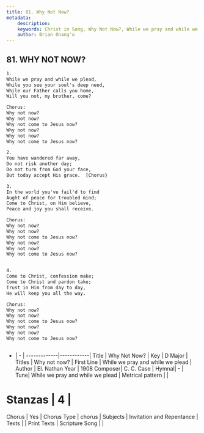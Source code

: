 ```yaml
---
title: 81. Why Not Now?
metadata:
    description: 
    keywords: Christ in Song, Why Not Now?, While we pray and while we plead, Why not now?
    author: Brian Onang'o
---
```



## 81. WHY NOT NOW?

```txt
1.
While we pray and while we plead,
While you see your soul's deep need,
While our Father calls you home,
Will you not, my brother, come?

Chorus:
Why not now?
Why not now?
Why not come to Jesus now?
Why not now?
Why not now?
Why not come to Jesus now?

2.
You have wandered far away,
Do not risk another day;
Do not turn from God your face,
But today accept His grace.  [Chorus}

3.
In the world you've fail'd to find
Aught of peace for troubled mind;
Come to Christ, on Him believe,
Peace and joy you shall receive. 

Chorus:
Why not now?
Why not now?
Why not come to Jesus now?
Why not now?
Why not now?
Why not come to Jesus now?


4.
Come to Christ, confession make;
Come to Christ and pardon take;
Trust in Him from day to day,
He will keep you all the way. 

Chorus:
Why not now?
Why not now?
Why not come to Jesus now?
Why not now?
Why not now?
Why not come to Jesus now?



```

- |   -  |
-------------|------------|
Title | Why Not Now? |
Key | D Major |
Titles | Why not now? |
First Line | While we pray and while we plead |
Author | El. Nathan
Year | 1908
Composer| C. C. Case |
Hymnal|  - |
Tune| While we pray and while we plead |
Metrical pattern | |
# Stanzas | 4 |
Chorus | Yes |
Chorus Type | chorus |
Subjects | Invitation and Repentance |
Texts |  |
Print Texts | 
Scripture Song |  |
  
